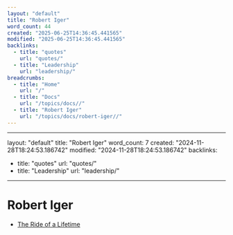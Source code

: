 ```yaml
---
layout: "default"
title: "Robert Iger"
word_count: 44
created: "2025-06-25T14:36:45.441565"
modified: "2025-06-25T14:36:45.441565"
backlinks:
  - title: "quotes"
    url: "quotes/"
  - title: "Leadership"
    url: "leadership/"
breadcrumbs:
  - title: "Home"
    url: "/"
  - title: "Docs"
    url: "/topics/docs//"
  - title: "Robert Iger"
    url: "/topics/docs/robert-iger//"
---
```

---
layout: "default"
title: "Robert Iger"
word_count: 7
created: "2024-11-28T18:24:53.186742"
modified: "2024-11-28T18:24:53.186742"
backlinks:
  - title: "quotes"
    url: "quotes/"
  - title: "Leadership"
    url: "leadership/"
---
# Robert Iger


- [The Ride of a Lifetime](highlights/books/the-ride-of-a-lifetime/)
